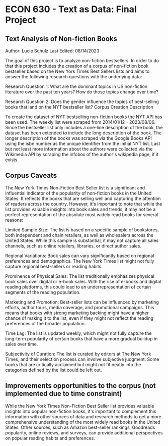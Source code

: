# ECON 630 - Text as Data: Final Project
## Text Analysis of Non-fiction Books

Author: Lucie Schulz
Last Edited: 08/14/2023

The goal of this project is to analyze non-fiction bestsellers. In order to do that this project includes the creation of a corpus of non-fiction book bestseller based on the New York Times Best Sellers lists and aims to answer the following research questions with the underlying data:

Research Question 1: What are the dominant topics in US non-fiction literature over the past ten years? How do those topics change over time?

Research Question 2: Does the gender influence the topics of best-selling books that land on the NYT bestseller list?
Corpus Creation Description

To create the dataset of NYT bestselling non-fiction books the NYT API has been used. The weekly list were scraped from 2014/01/12 - 2023/08/06. Since the bestseller list only includes a one-line description of the book, the dataset has been extended to include the long description of the book. The longer description of the books was scraped via the Google Books API using the isbn number as the unique identifier from the initial NYT list. Last but not least more information about the authors were collected via the Wikimedia API by scraping the infobox of the author's wikipedia page, if it exists.

## Corpus Caveats
The New York Times Non-Fiction Best Seller list is a significant and influential indicator of the popularity of non-fiction books in the United States. It reflects the books that are selling well and capturing the attention of readers across the country. However, it's important to note that while the list provides valuable insights into book sales and trends, it may not be a perfect representation of the absolute most widely read books for several reasons:

Limited Sample Size: The list is based on a specific sample of bookstores, both independent and chain retailers, as well as wholesalers across the United States. While this sample is substantial, it may not capture all sales channels, such as online retailers, libraries, or direct author sales.

Regional Variations: Book sales can vary significantly based on regional preferences and demographics. The New York Times list might not fully capture regional best-sellers or reading habits.

Prominence of Physical Sales: The list traditionally emphasizes physical book sales over digital or e-book sales. With the rise of e-books and digital reading platforms, this could lead to an underrepresentation of certain segments of the reading population.

Marketing and Promotion: Best-seller lists can be influenced by marketing efforts, author tours, media coverage, and promotional campaigns. This means that books with strong marketing backing might have a higher chance of making it to the list, even if they might not reflect the reading preferences of the broader population.

Time Lag: The list is updated weekly, which might not fully capture the long-term popularity of certain books that have a more gradual buildup in sales over time.

Subjectivity of Curation: The list is curated by editors at The New York Times, and their selection process can involve subjective judgment. Some books that are critically acclaimed but might not fit neatly into the categories defined by the list could be left out.

## Improvements opportunities to the corpus (not implemented due to time constraint)
While the New York Times Non-Fiction Best Seller list provides valuable insights into popular non-fiction books, it's important to complement this information with other sources of data and research methods to get a more comprehensive understanding of the most widely read books in the United States. Other sources, such as Amazon best-seller rankings, Goodreads popularity, online reviews, and surveys, can provide additional perspectives on popular reading habits and preferences.
